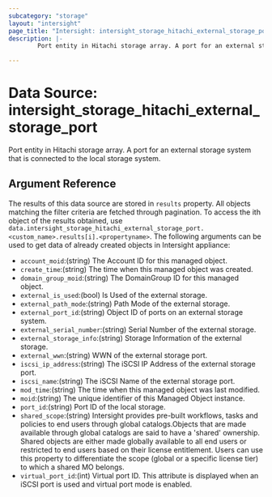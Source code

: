 ```yaml
---
subcategory: "storage"
layout: "intersight"
page_title: "Intersight: intersight_storage_hitachi_external_storage_port"
description: |-
        Port entity in Hitachi storage array. A port for an external storage system that is connected to the local storage system.

---
```


# Data Source: intersight_storage_hitachi_external_storage_port
Port entity in Hitachi storage array. A port for an external storage system that is connected to the local storage system.
## Argument Reference
The results of this data source are stored in `results` property.
All objects matching the filter criteria are fetched through pagination.
To access the ith object of the results obtained, use `data.intersight_storage_hitachi_external_storage_port.<custom_name>.results[i].<propertyname>`.
The following arguments can be used to get data of already created objects in Intersight appliance:
* `account_moid`:(string) The Account ID for this managed object. 
* `create_time`:(string) The time when this managed object was created. 
* `domain_group_moid`:(string) The DomainGroup ID for this managed object. 
* `external_is_used`:(bool) Is Used of the external storage. 
* `external_path_mode`:(string) Path Mode of the external storage. 
* `external_port_id`:(string) Object ID of ports on an external storage system. 
* `external_serial_number`:(string) Serial Number of the external storage. 
* `external_storage_info`:(string) Storage Information of the external storage. 
* `external_wwn`:(string) WWN of the external storage port. 
* `iscsi_ip_address`:(string) The iSCSI IP Address of the external storage port. 
* `iscsi_name`:(string) The iSCSI Name of the external storage port. 
* `mod_time`:(string) The time when this managed object was last modified. 
* `moid`:(string) The unique identifier of this Managed Object instance. 
* `port_id`:(string) Port ID of the local storage. 
* `shared_scope`:(string) Intersight provides pre-built workflows, tasks and policies to end users through global catalogs.Objects that are made available through global catalogs are said to have a 'shared' ownership. Shared objects are either made globally available to all end users or restricted to end users based on their license entitlement. Users can use this property to differentiate the scope (global or a specific license tier) to which a shared MO belongs. 
* `virtual_port_id`:(int) Virtual port ID. This attribute is displayed when an iSCSI port is used and virtual port mode is enabled. 
 
